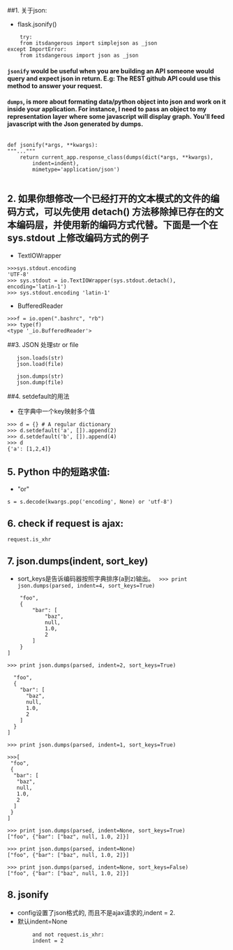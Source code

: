 ##1. 关于json:
* flask.jsonify()
```
	try:
    from itsdangerous import simplejson as _json
except ImportError:
    from itsdangerous import json as _json
```

#### `jsonify` would be useful when you are building an API someone would query and expect json in return. E.g: The REST github API could use this method to answer your request.
#### `dumps`, is more about formating data/python object into json and work on it inside your application. For instance, I need to pass an object to my representation layer where some javascript will display graph. You'll feed javascript with the Json generated by dumps.

```

def jsonify(*args, **kwargs):
"""..."""
    return current_app.response_class(dumps(dict(*args, **kwargs),
        indent=indent),
        mimetype='application/json')


```

## 2. 如果你想修改一个已经打开的文本模式的文件的编码方式，可以先使用 detach() 方法移除掉已存在的文本编码层，并使用新的编码方式代替。下面是一个在 sys.stdout 上修改编码方式的例子

* TextIOWrapper
```
>>>sys.stdout.encoding 
'UTF-8' 
>>> sys.stdout = io.TextIOWrapper(sys.stdout.detach(), encoding='latin-1') 
>>> sys.stdout.encoding 'latin-1' 
```

* BufferedReader
```
>>>f = io.open(".bashrc", "rb")
>>> type(f)
<type '_io.BufferedReader'>
```


##3. JSON 处理str or file
```
   json.loads(str)
   json.load(file)

   json.dumps(str)
   json.dump(file)
```

##4. setdefault的用法

* 在字典中一个key映射多个值
```
>>> d = {} # A regular dictionary 
>>> d.setdefault('a', []).append(2) 
>>> d.setdefault('b', []).append(4)
>>> d
{'a': [1,2,4]}
```


## 5. Python 中的短路求值:
* "or"
```
s = s.decode(kwargs.pop('encoding', None) or 'utf-8')
```

## 6. check if request is ajax:
`request.is_xhr`

## 7. json.dumps(indent, sort_key)
* sort_keys是告诉编码器按照字典排序(a到z)输出。
``` >>> print json.dumps(parsed, indent=4, sort_keys=True)```
```[
    "foo", 
    {
        "bar": [
            "baz", 
            null, 
            1.0, 
            2
        ]
    }
]
```
```>>> print json.dumps(parsed, indent=2, sort_keys=True)```
```[
  "foo", 
  {
    "bar": [
      "baz", 
      null, 
      1.0, 
      2
    ]
  }
]
```

```>>> print json.dumps(parsed, indent=1, sort_keys=True)```
``` 
>>>[
 "foo", 
 {
  "bar": [
   "baz", 
   null, 
   1.0, 
   2
  ]
 }
]
```

```
>>> print json.dumps(parsed, indent=None, sort_keys=True)
["foo", {"bar": ["baz", null, 1.0, 2]}]
```

```
>>> print json.dumps(parsed, indent=None)
["foo", {"bar": ["baz", null, 1.0, 2]}]
```

``` 
>>> print json.dumps(parsed, indent=None, sort_keys=False)
["foo", {"bar": ["baz", null, 1.0, 2]}]
```


## 8. jsonify
* config设置了json格式的, 而且不是ajax请求的,indent = 2.
* 默认indent=None
``` if current_app.config['JSONIFY_PRETTYPRINT_REGULAR'] \
        and not request.is_xhr:
        indent = 2
```